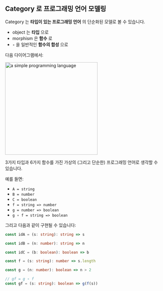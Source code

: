 ## Category 로 프로그래밍 언어 모델링

Category 는 **타입이 있는 프로그래밍 언어** 의 단순화된 모델로 볼 수 있습니다.

- object 는 **타입** 으로
- morphism 은 **함수** 로
- `∘` 을 일반적인 **함수의 합성** 으로

다음 다이어그램에서:

<img src="/images/category.png" width="300" alt="a simple programming language" />

3가지 타입과 6가지 함수를 가진 가상의 (그리고 단순한) 프로그래밍 언어로 생각할 수 있습니다.

예를 들면:

- `A = string`
- `B = number`
- `C = boolean`
- `f = string => number`
- `g = number => boolean`
- `g ∘ f = string => boolean`

그리고 다음과 같이 구현될 수 있습니다:

```typescript
const idA = (s: string): string => s

const idB = (n: number): string => n

const idC = (b: boolean): boolean => b

const f = (s: string): number => s.length

const g = (n: number): boolean => n > 2

// gf = g ∘ f
const gf = (s: string): boolean => g(f(s))
```
